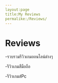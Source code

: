```yaml
---
layout:page
title:My Reviews
permalike:/Reviews/
---
```


# Reviews

-รวบรวมรีวิวเกมออนไลน์ต่างๆ

-รีวิวเกมสืมือถือ

-รีวิวเกมส์Pc
